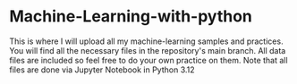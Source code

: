 # Machine-Learning-with-python
This is where I will upload all my machine-learning samples and practices.
You will find all the necessary files in the repository's main branch.
All data files are included so feel free to do your own practice on them.
Note that all files are done via Jupyter Notebook in Python 3.12
